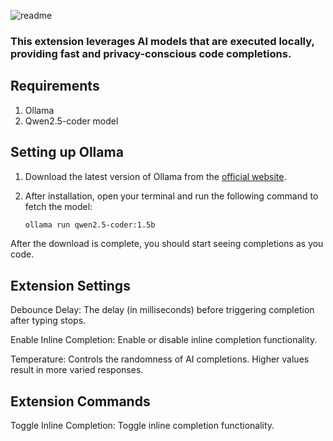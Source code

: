 ![readme](https://i.postimg.cc/Ss5DtqhF/readme.png)

### This extension leverages AI models that are executed locally, providing fast and privacy-conscious code completions.

## Requirements

1. Ollama
2. Qwen2.5-coder model

## Setting up Ollama

1. Download the latest version of Ollama from the [official website](https://ollama.com/).
2. After installation, open your terminal and run the following command to fetch the model:

   ```bash
   ollama run qwen2.5-coder:1.5b
   ```
After the download is complete, you should start seeing completions as you code.

## Extension Settings

Debounce Delay: The delay (in milliseconds) before triggering completion after typing stops.

Enable Inline Completion: Enable or disable inline completion functionality.

Temperature: Controls the randomness of AI completions. Higher values result in more varied responses.

## Extension Commands

Toggle Inline Completion: Toggle inline completion functionality.